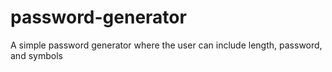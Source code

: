 # password-generator
A simple password generator where the user can include length, password, and symbols
